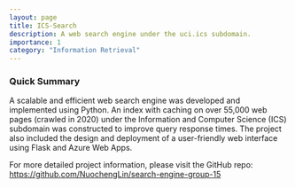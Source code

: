 ```yaml
---
layout: page
title: ICS-Search
description: A web search engine under the uci.ics subdomain.
importance: 1
category: "Information Retrieval"
---
```


### Quick Summary

A scalable and efficient web search engine was developed and implemented using Python. An index with caching on over 55,000 web pages (crawled in 2020) under the Information and Computer Science (ICS) subdomain was constructed to improve query response times. The project also included the design and deployment of a user-friendly web interface using Flask and Azure Web Apps.

For more detailed project information, please visit the GitHub repo: <https://github.com/NuochengLin/search-engine-group-15>
